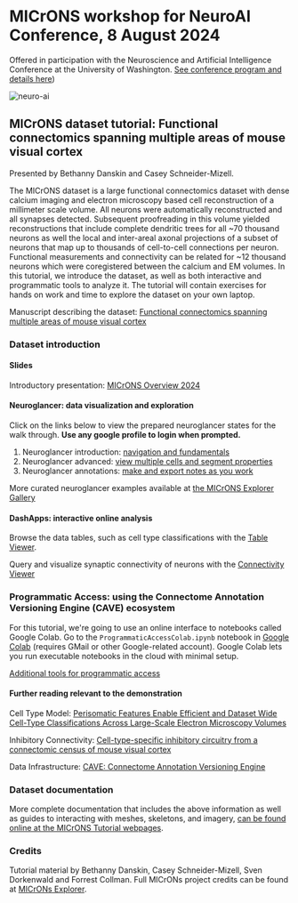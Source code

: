 # MICrONS workshop for NeuroAI Conference, 8 August 2024

Offered in participation with the Neuroscience and Artificial Intelligence Conference at the University of Washington. [See conference program and details here](https://www.neuroaiseattle.com/))

![neuro-ai](https://github.com/user-attachments/assets/2e41f315-9db4-4099-b53d-16c5d2b092be)

## MICrONS dataset tutorial: Functional connectomics spanning multiple areas of mouse visual cortex
Presented by Bethanny Danskin and Casey Schneider-Mizell.

The MICrONS dataset is a large functional connectomics dataset with dense calcium imaging and electron microscopy based cell reconstruction of a millimeter scale volume.
All neurons were automatically reconstructed and all synapses detected.
Subsequent proofreading in this volume yielded reconstructions that include complete dendritic trees for all ~70 thousand neurons as well the local and inter-areal axonal projections of a subset of neurons that map up to thousands of cell-to-cell connections per neuron.
Functional measurements and connectivity can be related for ~12 thousand neurons which were coregistered between the calcium and EM volumes.
In this tutorial, we introduce the dataset, as well as both interactive and programmatic tools to analyze it.
The tutorial will contain exercises for hands on work and time to explore the dataset on your own laptop.   

Manuscript describing the dataset: [Functional connectomics spanning multiple areas of mouse visual cortex](https://www.biorxiv.org/content/10.1101/2021.07.28.454025v3.abstract)

### Dataset introduction

#### Slides

Introductory presentation: [MICrONS Overview 2024](https://docs.google.com/presentation/d/14QBz8wXxm8ubIoGiYYQGwlPiM0bBJgpH-eOxlLS3toQ/edit?usp=sharing)


#### Neuroglancer: data visualization and exploration

Click on the links below to view the prepared neuroglancer states for the walk through. **Use any google profile to login when prompted.**

1. Neuroglancer introduction: [navigation and fundamentals](https://spelunker.cave-explorer.org/#!middleauth+https://global.daf-apis.com/nglstate/api/v1/6541269837807616)
2. Neuroglancer advanced: [view multiple cells and segment properties](https://spelunker.cave-explorer.org/#!middleauth+https://global.daf-apis.com/nglstate/api/v1/5449595451604992)
3. Neuroglancer annotations: [make and export notes as you work](https://spelunker.cave-explorer.org/#!middleauth+https://global.daf-apis.com/nglstate/api/v1/5100449909702656)

More curated neuroglancer examples available at [the MICrONS Explorer Gallery](https://www.microns-explorer.org/gallery-mm3)

#### DashApps: interactive online analysis

Browse the data tables, such as cell type classifications with the [Table Viewer](https://minnie.microns-daf.com/dash/datastack/minnie65_public/apps/table_viewer/?datastack=%22minnie65_public%22).

Query and visualize synaptic connectivity of neurons with the [Connectivity Viewer](https://minnie.microns-daf.com/dash/datastack/minnie65_public/apps/connectivity/?anno-id=%22%22&id-type=%22root_id%22&mat-version=943&cell-type-table-dropdown=%22%22&datastack=%22minnie65_public%22)

### Programmatic Access: using the Connectome Annotation Versioning Engine (CAVE) ecosystem

For this tutorial, we're going to use an online interface to notebooks called Google Colab. Go to the `ProgrammaticAccessColab.ipynb` notebook in [Google Colab](https://colab.research.google.com/github/AllenInstitute/MICrONS_workshop_neuroai2024/blob/main/tutorials/ProgrammaticAccessColab.ipynb) (requires GMail or other Google-related account). Google Colab lets you run executable notebooks in the cloud with minimal setup.

[Additional tools for programmatic access](https://docs.google.com/presentation/d/1sTDuqfxR1mvqd3uD9Lrq4yLMBwTC6H9UcbmtHG22yn0/edit?usp=sharing)

#### Further reading relevant to the demonstration

Cell Type Model: [Perisomatic Features Enable Efficient and Dataset Wide Cell-Type Classifications Across Large-Scale Electron Microscopy Volumes](https://www.biorxiv.org/content/10.1101/2022.07.20.499976v2)

Inhibitory Connectivity: [Cell-type-specific inhibitory circuitry from a connectomic census of mouse visual cortex](https://www.biorxiv.org/content/10.1101/2023.01.23.525290v3)

Data Infrastructure: [CAVE: Connectome Annotation Versioning Engine](https://www.biorxiv.org/content/10.1101/2023.07.26.550598v1)

### Dataset documentation

More complete documentation that includes the above information as well as guides to interacting with meshes, skeletons, and imagery, [can be found online at the MICrONS Tutorial webpages](https://alleninstitute.github.io/microns_tutorial/em_01_background.html).

### Credits

Tutorial material by Bethanny Danskin, Casey Schneider-Mizell, Sven Dorkenwald and Forrest Collman.
Full MICrONs project credits can be found at [MICrONs Explorer](https://www.microns-explorer.org).
